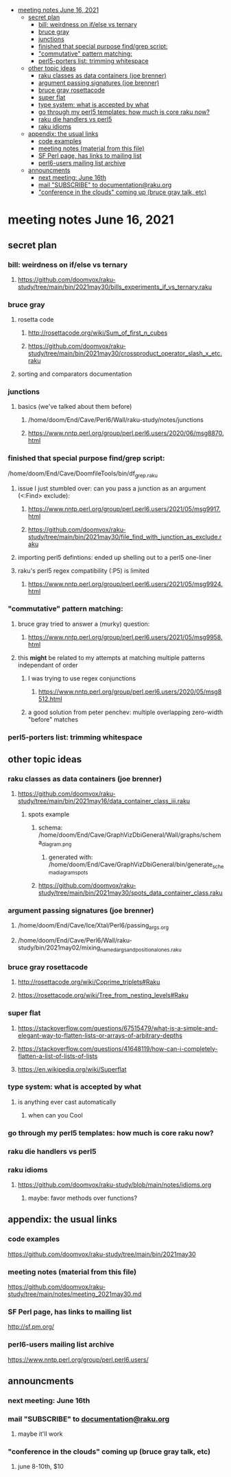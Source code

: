 - [meeting notes June 16, 2021](#org964a0ef)
  - [secret plan](#org1be9ded)
    - [bill: weirdness on if/else vs ternary](#orge1cd54e)
    - [bruce gray](#org32eb8f3)
    - [junctions](#org5658da3)
    - [finished that special purpose find/grep script:](#orgbc331be)
    - ["commutative" pattern matching:](#org44de0bb)
    - [perl5-porters list: trimming whitespace](#orgfbdddad)
  - [other topic ideas](#org10e6488)
    - [raku classes as data containers (joe brenner)](#orge9a48aa)
    - [argument passing signatures (joe brenner)](#orgb857ea4)
    - [bruce gray rosettacode](#org27a5ce9)
    - [super flat](#org8da8b02)
    - [type system: what is accepted by what](#org27ac416)
    - [go through my perl5 templates: how much is core raku now?](#orgf57c779)
    - [raku die handlers vs perl5](#org914c7aa)
    - [raku idioms](#org3521f0f)
  - [appendix: the usual links](#orgc2b7d77)
    - [code examples](#org1e32e0c)
    - [meeting notes (material from this file)](#orgeed5f80)
    - [SF Perl page, has links to mailing list](#org63b7931)
    - [perl6-users mailing list archive](#orgc3a0e8b)
  - [announcments](#org11cf2b8)
    - [next meeting: June 16th](#org183442a)
    - [mail "SUBSCRIBE" to documentation@raku.org](#orgdc3669d)
    - ["conference in the clouds" coming up (bruce gray talk, etc)](#orgf431516)


<a id="org964a0ef"></a>

# meeting notes June 16, 2021


<a id="org1be9ded"></a>

## secret plan


<a id="orge1cd54e"></a>

### bill: weirdness on if/else vs ternary

1.  <https://github.com/doomvox/raku-study/tree/main/bin/2021may30/bills_experiments_if_vs_ternary.raku>


<a id="org32eb8f3"></a>

### bruce gray

1.  rosetta code

    1.  <http://rosettacode.org/wiki/Sum_of_first_n_cubes>
    
    2.  <https://github.com/doomvox/raku-study/tree/main/bin/2021may30/crossproduct_operator_slash_x_etc.raku>

2.  sorting and comparators documentation


<a id="org5658da3"></a>

### junctions

1.  basics (we've talked about them before)

    1.  /home/doom/End/Cave/Perl6/Wall/raku-study/notes/junctions
    
    2.  <https://www.nntp.perl.org/group/perl.perl6.users/2020/06/msg8870.html>


<a id="orgbc331be"></a>

### finished that special purpose find/grep script:

/home/doom/End/Cave/DoomfileTools/bin/df<sub>grep.raku</sub>

1.  issue I just stumbled over: can you pass a junction as an argument (<:Find> exclude):

    1.  <https://www.nntp.perl.org/group/perl.perl6.users/2021/05/msg9917.html>
    
    2.  <https://github.com/doomvox/raku-study/tree/main/bin/2021may30/file_find_with_junction_as_exclude.raku>

2.  importing perl5 defintions: ended up shelling out to a perl5 one-liner

3.  raku's perl5 regex compatibility (:P5) is limited

    1.  <https://www.nntp.perl.org/group/perl.perl6.users/2021/05/msg9924.html>


<a id="org44de0bb"></a>

### "commutative" pattern matching:

1.  bruce gray tried to answer a (murky) question:

    1.  <https://www.nntp.perl.org/group/perl.perl6.users/2021/05/msg9958.html>

2.  this **might** be related to my attempts at matching multiple patterns independant of order

    1.  I was trying to use regex conjunctions
    
        1.  <https://www.nntp.perl.org/group/perl.perl6.users/2020/05/msg8512.html>
    
    2.  a good solution from peter penchev: multiple overlapping zero-width "before" matches


<a id="orgfbdddad"></a>

### perl5-porters list: trimming whitespace


<a id="org10e6488"></a>

## other topic ideas


<a id="orge9a48aa"></a>

### raku classes as data containers (joe brenner)

1.  <https://github.com/doomvox/raku-study/tree/main/bin/2021may16/data_container_class_iii.raku>

    1.  spots example
    
        1.  schema: /home/doom/End/Cave/GraphVizDbiGeneral/Wall/graphs/schema<sub>diagram.png</sub>
        
            1.  generated with: /home/doom/End/Cave/GraphVizDbiGeneral/bin/generate<sub>schema</sub><sub>diagram</sub><sub>spots</sub>
        
        2.  <https://github.com/doomvox/raku-study/tree/main/bin/2021may30/spots_data_container_class.raku>


<a id="orgb857ea4"></a>

### argument passing signatures (joe brenner)

1.  /home/doom/End/Cave/Ice/Xtal/Perl6/passing<sub>args.org</sub>

2.  /home/doom/End/Cave/Perl6/Wall/raku-study/bin/2021may02/mixing<sub>named</sub><sub>args</sub><sub>and</sub><sub>positional</sub><sub>ones.raku</sub>


<a id="org27a5ce9"></a>

### bruce gray rosettacode

1.  <http://rosettacode.org/wiki/Coprime_triplets#Raku>

2.  <https://rosettacode.org/wiki/Tree_from_nesting_levels#Raku>


<a id="org8da8b02"></a>

### super flat

1.  <https://stackoverflow.com/questions/67515479/what-is-a-simple-and-elegant-way-to-flatten-lists-or-arrays-of-arbitrary-depths>

2.  <https://stackoverflow.com/questions/41648119/how-can-i-completely-flatten-a-list-of-lists-of-lists>

3.  <https://en.wikipedia.org/wiki/Superflat>


<a id="org27ac416"></a>

### type system: what is accepted by what

1.  is anything ever cast automatically

    1.  when can you Cool


<a id="orgf57c779"></a>

### go through my perl5 templates: how much is core raku now?


<a id="org914c7aa"></a>

### raku die handlers vs perl5


<a id="org3521f0f"></a>

### raku idioms

1.  <https://github.com/doomvox/raku-study/blob/main/notes/idioms.org>

    1.  maybe: favor methods over functions?


<a id="orgc2b7d77"></a>

## appendix: the usual links


<a id="org1e32e0c"></a>

### code examples

<https://github.com/doomvox/raku-study/tree/main/bin/2021may30>


<a id="orgeed5f80"></a>

### meeting notes (material from this file)

<https://github.com/doomvox/raku-study/tree/main/notes/meeting_2021may30.md>


<a id="org63b7931"></a>

### SF Perl page, has links to mailing list

<http://sf.pm.org/>


<a id="orgc3a0e8b"></a>

### perl6-users mailing list archive

<https://www.nntp.perl.org/group/perl.perl6.users/>


<a id="org11cf2b8"></a>

## announcments


<a id="org183442a"></a>

### next meeting: June 16th


<a id="orgdc3669d"></a>

### mail "SUBSCRIBE" to documentation@raku.org

1.  maybe it'll work


<a id="orgf431516"></a>

### "conference in the clouds" coming up (bruce gray talk, etc)

1.  june 8-10th, $10
